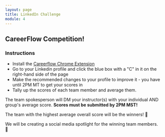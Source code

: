 ```yaml
---
layout: page
title: LinkedIn Challenge
module: 4
---
```


## CareerFlow Competition!

### Instructions

* Install the [Careerflow Chrome Extension](https://chromewebstore.google.com/detail/careerflow-ai-job-applica/iadokddofjgcgjpjlfhngclhpmaelnli?pli=1)
* Go to your Linkedin profile and click the blue box with a "C" in it on the right-hand side of the page
* Make the recommended changes to your profile to improve it - you have until 2PM MT to get your scores in
* Tally up the scores of each team member and average them.

The team spokesperson will DM your instructor(s) with your individual AND group's average score. **Scores must be submitted by 2PM MST!**  

The team with the highest average overall score will be the winners! 🎉

We will be creating a social media spotlight for the winning team members.  🔦